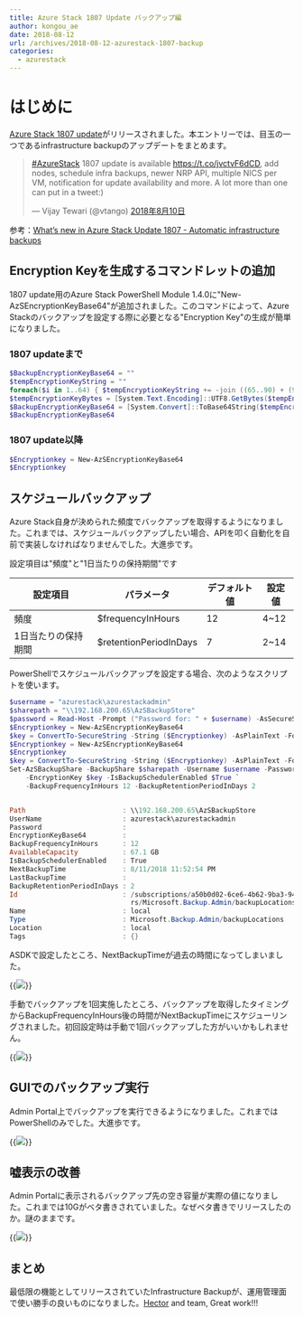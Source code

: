 ```yaml
---
title: Azure Stack 1807 Update バックアップ編
author: kongou_ae
date: 2018-08-12
url: /archives/2018-08-12-azurestack-1807-backup
categories:
  - azurestack
---
```


# はじめに

[Azure Stack 1807 update](https://docs.microsoft.com/en-us/azure/azure-stack/azure-stack-update-1807)がリリースされました。本エントリーでは、目玉の一つであるinfrastructure backupのアップデートをまとめます。

<blockquote class="twitter-tweet" data-lang="ja"><p lang="en" dir="ltr"><a href="https://twitter.com/hashtag/AzureStack?src=hash&amp;ref_src=twsrc%5Etfw">#AzureStack</a> 1807 update is available <a href="https://t.co/jvctvF6dCD">https://t.co/jvctvF6dCD</a>, add nodes, schedule infra backups, newer NRP API, multiple NICS per VM, notification for update availability and more. A lot more than one can put in a tweet:)</p>&mdash; Vijay Tewari (@vtango) <a href="https://twitter.com/vtango/status/1027979684477251584?ref_src=twsrc%5Etfw">2018年8月10日</a></blockquote>
<script async src="https://platform.twitter.com/widgets.js" charset="utf-8"></script>


参考：[What’s new in Azure Stack Update 1807 - Automatic infrastructure backups](https://www.youtube.com/watch?v=DV1CHDPcKmQ)


## Encryption Keyを生成するコマンドレットの追加

1807 update用のAzure Stack PowerShell Module 1.4.0に"New-AzSEncryptionKeyBase64"が追加されました。このコマンドによって、Azure Stackのバックアップを設定する際に必要となる"Encryption Key"の生成が簡単になりました。

### 1807 updateまで

```powershell
$BackupEncryptionKeyBase64 = ""
$tempEncryptionKeyString = ""
foreach($i in 1..64) { $tempEncryptionKeyString += -join ((65..90) + (97..122) | Get-Random | % {[char]$_}) }
$tempEncryptionKeyBytes = [System.Text.Encoding]::UTF8.GetBytes($tempEncryptionKeyString)
$BackupEncryptionKeyBase64 = [System.Convert]::ToBase64String($tempEncryptionKeyBytes)
$BackupEncryptionKeyBase64
```

### 1807 update以降

```powershell
$Encryptionkey = New-AzSEncryptionKeyBase64
$Encryptionkey
```

## スケジュールバックアップ

Azure Stack自身が決められた頻度でバックアップを取得するようになりました。これまでは、スケジュールバックアップしたい場合、APIを叩く自動化を自前で実装しなければなりませんでした。大進歩です。

設定項目は"頻度"と"1日当たりの保持期間"です

| 設定項目       | パラメータ                  | デフォルト値 | 設定値  |
|------------|------------------------|--------|------|
| 頻度         | $frequencyInHours      | 12     | 4~12 |
| 1日当たりの保持期間 | $retentionPeriodInDays | 7      | 2~14 |

PowerShellでスケジュールバックアップを設定する場合、次のようなスクリプトを使います。

```powershell
$username = "azurestack\azurestackadmin"
$sharepath = "\\192.168.200.65\AzSBackupStore"
$password = Read-Host -Prompt ("Password for: " + $username) -AsSecureString
$Encryptionkey = New-AzSEncryptionKeyBase64
$key = ConvertTo-SecureString -String ($Encryptionkey) -AsPlainText -Force
$Encryptionkey = New-AzSEncryptionKeyBase64
$Encryptionkey 
$key = ConvertTo-SecureString -String ($Encryptionkey) -AsPlainText -Force
Set-AzSBackupShare -BackupShare $sharepath -Username $username -Password $password `
    -EncryptionKey $key -IsBackupSchedulerEnabled $True `
    -BackupFrequencyInHours 12 -BackupRetentionPeriodInDays 2


Path                        : \\192.168.200.65\AzSBackupStore
UserName                    : azurestack\azurestackadmin
Password                    : 
EncryptionKeyBase64         : 
BackupFrequencyInHours      : 12
AvailableCapacity           : 67.1 GB
IsBackupSchedulerEnabled    : True
NextBackupTime              : 8/11/2018 11:52:54 PM
LastBackupTime              : 
BackupRetentionPeriodInDays : 2
Id                          : /subscriptions/a50b0d02-6ce6-4b62-9ba3-941932921d6e/resourceGroups/system.local/provide
                              rs/Microsoft.Backup.Admin/backupLocations/local
Name                        : local
Type                        : Microsoft.Backup.Admin/backupLocations
Location                    : local
Tags                        : {}
```

ASDKで設定したところ、NextBackupTimeが過去の時間になってしまいました。

{{<img src="./../../images/2018-0812-001.png">}}

手動でバックアップを1回実施したところ、バックアップを取得したタイミングからBackupFrequencyInHours後の時間がNextBackupTimeにスケジューリングされました。初回設定時は手動で1回バックアップした方がいいかもしれません。

{{<img src="./../../images/2018-0812-002.png">}}

## GUIでのバックアップ実行

Admin Portal上でバックアップを実行できるようになりました。これまではPowerShellのみでした。大進歩です。

{{<img src="./../../images/2018-0812-003.png">}}

## 嘘表示の改善

Admin Portalに表示されるバックアップ先の空き容量が実際の値になりました。これまでは10Gがベタ書きされていました。なぜベタ書きでリリースしたのか。謎のままです。

{{<img src="./../../images/2018-0812-004.png">}}

## まとめ

最低限の機能としてリリースされていたInfrastructure Backupが、運用管理面で使い勝手の良いものになりました。[Hector](https://twitter.com/hectoralinares) and team, Great work!!!
